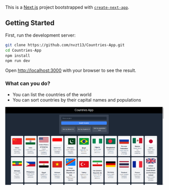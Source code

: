 This is a [Next.js](https://nextjs.org) project bootstrapped with [`create-next-app`](https://nextjs.org/docs/app/api-reference/cli/create-next-app).

## Getting Started

First, run the development server:

```bash
git clone https://github.com/nvzt13/Countries-App.git
cd Countries-App
npm install
npm run dev
```

Open [http://localhost:3000](http://localhost:3000) with your browser to see the result.

### What can you do?

- You can list the countries of the world
- You can sort countries by their capital names and populations

<img src="/public/countries.png" />

